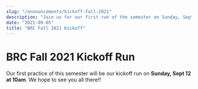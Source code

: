 ```yaml
---
slug: "/announcements/kickoff-fall-2021"
description: "Join us for our first run of the semester on Sunday, Sept 12 at 10am!"
date: "2021-09-05"
title: "BRC Fall 2021 Kickoff"
---
```


# BRC Fall 2021 Kickoff Run

Our first practice of this semester will be our kickoff run on **Sunday, Sept 12 at 10am**. We hope to see you all there!!
